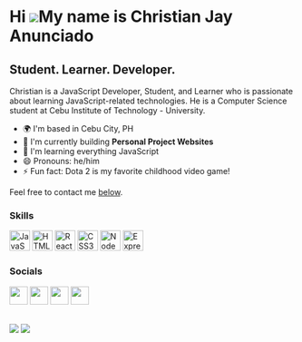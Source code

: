 Hi ![](https://user-images.githubusercontent.com/18350557/176309783-0785949b-9127-417c-8b55-ab5a4333674e.gif)My name is Christian Jay Anunciado
=====================================================================================================================================

Student. Learner. Developer.
----------------------------

Christian is a JavaScript Developer, Student, and Learner who is passionate about learning JavaScript-related technologies. He is a Computer Science student at Cebu Institute of Technology - University.

* 🌍  I'm based in Cebu City, PH
* 🚀  I'm currently building **Personal Project Websites**
* 🧠  I'm learning everything JavaScript
* 😄 Pronouns: he/him
* ⚡ Fun fact: Dota 2 is my favorite childhood video game!

Feel free to contact me [below](#socials).


### Skills

<p align="left">
<a href="https://developer.mozilla.org/en-US/docs/Web/JavaScript" target="_blank" rel="noreferrer"><img src="https://raw.githubusercontent.com/danielcranney/readme-generator/main/public/icons/skills/javascript-colored.svg" width="36" height="36" alt="JavaScript" /></a>
<a href="https://developer.mozilla.org/en-US/docs/Glossary/HTML5" target="_blank" rel="noreferrer"><img src="https://raw.githubusercontent.com/danielcranney/readme-generator/main/public/icons/skills/html5-colored.svg" width="36" height="36" alt="HTML5" /></a>
<a href="https://reactjs.org/" target="_blank" rel="noreferrer"><img src="https://raw.githubusercontent.com/danielcranney/readme-generator/main/public/icons/skills/react-colored.svg" width="36" height="36" alt="React" /></a>
<a href="https://www.w3.org/TR/CSS/#css" target="_blank" rel="noreferrer"><img src="https://raw.githubusercontent.com/danielcranney/readme-generator/main/public/icons/skills/css3-colored.svg" width="36" height="36" alt="CSS3" /></a>
<a href="https://nodejs.org/en/" target="_blank" rel="noreferrer"><img src="https://raw.githubusercontent.com/danielcranney/readme-generator/main/public/icons/skills/nodejs-colored.svg" width="36" height="36" alt="NodeJS" /></a>
<a href="https://expressjs.com/" target="_blank" rel="noreferrer"><img src="https://raw.githubusercontent.com/danielcranney/readme-generator/main/public/icons/skills/express-colored-dark.svg" width="36" height="36" alt="Express" /></a>
</p>

### Socials

<p align="left"> <a href="https://github.com/SkrowRepap" target="_blank" rel="noreferrer"><img src="https://raw.githubusercontent.com/danielcranney/readme-generator/main/public/icons/socials/github-dark.svg" width="32" height="32" /></a> <a href="https://www.linkedin.com/in/christiananunciado/" target="_blank" rel="noreferrer"><img src="https://raw.githubusercontent.com/danielcranney/readme-generator/main/public/icons/socials/linkedin.svg" width="32" height="32" /></a> <a href="https://web.facebook.com/IamBlank015/" target="_blank" rel="noreferrer"><img src="https://raw.githubusercontent.com/danielcranney/readme-generator/main/public/icons/socials/facebook.svg" width="32" height="32" /></a> <a href="https://discord.com/users/8018" target="_blank" rel="noreferrer"><img src="https://raw.githubusercontent.com/danielcranney/readme-generator/main/public/icons/socials/discord.svg" width="32" height="32" /></a>

<br/> <a href="https://github.com/SkrowRepap" target="_blank" rel="noreferrer"><img
src="https://img.shields.io/github/last-commit/SkrowRepap/ninja-store?style=for-the-badge&color=0891b2&labelColor=1c1917&label=LAST%20COMMIT&logoColor=1c1917&logo=GitHub&logoColor=1c1917&" /></a> <a href="https://github.com/SkrowRepap" target="_blank" rel="noreferrer"><img
src="https://img.shields.io/github/languages/top/SkrowRepap/ninja-store?style=for-the-badge&labelColor=1c1917&color=0891b2" /></a>
